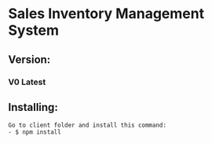 # Sales Inventory Management System 

## Version: 

### V0 Latest 







## Installing: 

    Go to client folder and install this command: 
    - $ npm install
